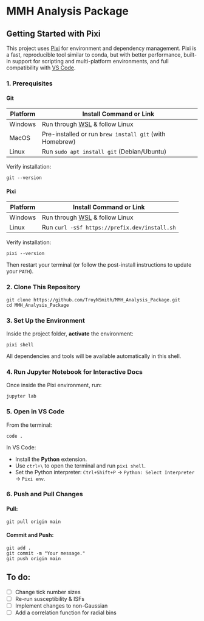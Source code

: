 # MMH Analysis Package

## Getting Started with Pixi
This project uses [Pixi](https://pixi.sh/latest/) for environment and dependency management. Pixi is a fast, reproducible tool similar to conda, but with better performance, built-in support for scripting and multi-platform environments, and full compatibility with [VS Code](https://code.visualstudio.com/). 

### 1. Prerequisites
#### Git
| Platform | Install Command or Link                                 |
| -------- | ------------------------------------------------------- |
| Windows  | Run through [WSL](https://learn.microsoft.com/en-us/windows/wsl/install) & follow Linux |
| MacOS    | Pre-installed or run `brew install git` (with Homebrew) |
| Linux    | Run `sudo apt install git` (Debian/Ubuntu)              |

Verify installation:
```
git --version
```

#### Pixi
| Platform | Install Command or Link                                 |
| -------- | ------------------------------------------------------- |
| Windows  | Run through [WSL](https://learn.microsoft.com/en-us/windows/wsl/install) & follow Linux |
| Linux    | Run `curl -sSf https://prefix.dev/install.sh`           |

Verify installation:
```
pixi --version
```

Then restart your terminal (or follow the post-install instructions to update your `PATH`).

### 2. Clone This Repository
```
git clone https://github.com/TroyNSmith/MMH_Analysis_Package.git
cd MMH_Analysis_Package
```

### 3. Set Up the Environment
Inside the project folder, **activate** the environment:
```
pixi shell
```
All dependencies and tools will be available automatically in this shell.

### 4. Run Jupyter Notebook for Interactive Docs
Once inside the Pixi environment, run:
```
jupyter lab
```

### 5. Open in VS Code
From the terminal:
```
code .
```

In VS Code:
- Install the **Python** extension.
- Use `ctrl+\` to open the terminal and run `pixi shell`.
- Set the Python interpreter: `Ctrl+Shift+P` &#8594; `Python: Select Interpreter` &#8594; `Pixi env`.

### 6. Push and Pull Changes
#### Pull:
```
git pull origin main
```

#### Commit and Push:
```
git add .
git commit -m "Your message."
git push origin main
```

## To do:

- [ ] Change tick number sizes
- [ ] Re-run susceptibility & ISFs
- [ ] Implement changes to non-Gaussian
- [ ] Add a correlation function for radial bins
